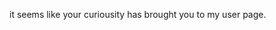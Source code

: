 it seems like your curiousity has brought you to my user page. 
<!---
some1fromyourpast/some1fromyourpast is a ✨ special ✨ repository because its `README.md` (this file) appears on your GitHub profile.
You can click the Preview link to take a look at your changes.
--->
